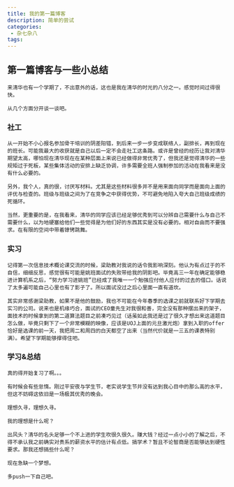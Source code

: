 ```yaml
---
title: 我的第一篇博客
description: 简单的尝试
categories:
 - 杂七杂八
tags:
---
```


## 第一篇博客与一些小总结

    来清华也有一个学期了，不出意外的话，这也是我在清华的时光的八分之一。感觉时间过得很快。

    从几个方面分开谈一谈吧。

### 社工

    从一开始不小心报名参加骨干培训的阴差阳错，到后来一步一步变成联络人，副排长，再到现在的班长。可能我最大的收获就是自己以后一定不会走社工这条路。或许是曾经的经历让我对清华期望太高，哪怕现在清华现在在某种层面上来说已经做得非常优秀了，但我还是觉得清华的一些规矩过于死板，某些集体活动的安排上缺乏协调，许多需要全班人强制参加的活动在我看来是没有什么必要的。

    另外，我个人，真的很，讨厌写材料。尤其是这些材料很多并不是用来面向同学而是面向上面的评优与检查的。班级与班级之间为了在竞争之中获得优势，不可避免地陷入夸大自己班级成绩的死循环。

    当然，更重要的是，在我看来，清华的同学应该已经足够优秀到可以分辨自己需要什么与自己不需要什么，以为地硬塞给他们一些觉得是为他们好的东西其实是没有必要的。相对自由而不要强求。在有限的空间中带着镣铐跳舞。

### 实习

    记得第一次信息技术概论课交流的时候，梁助教对我说的话令我影响深刻。他认为有点过于的不自信，细细反思，感觉很有可能是姚班面试的失败带给我的阴影吧。毕竟高三一年在确定能够稳进计算机系之后，“努力学习进姚班”已经成了我唯一一个勉强应付他人应付的过去的借口。话说了太多遍可能自己心里也有了影子了。所以面试没过之后心里面一直有道坎。

    其实非常感谢梁助教，如果不是他的鼓励，我也不可能在今年春季的选课之前就联系好下学期去实习的公司。说来也是机缘巧合，面试的CEO童先生对我很和善，完全没有那种摆出来的架子，面技术的时候拿到的第二道算法题目之前凑巧见过（话虽如此我还是过了很久才想出来这道题目怎么做，毕竟只剩下了一个非常模糊的映像，应该是UOJ上面的元旦激光炮）拿到入职的offer恰好是选课的前一天，我把周二和周四的白天都空了出来（当然代价就是一三五的课表特别满）。希望下学期能够撑得住吧。

### 学习&总结

    真的得开始复习了啊。。。

    有时候会有些怠惰。刚过平安夜与学生节，老实说学生节并没有达到我心目中的那么高的水平，但这不妨碍这依旧是一场极其优秀的晚会。

    理想久寻，理想久寻。

    我的理想是什么呢？

    出风头？清华的名头足够一个不上进的学生吹很久很久。赚大钱？经过一点小小的了解之后，不得不承认我之前确实对贵系的薪资水平的估计有点低。搞学术？暂且不论智商是否能够达到硬性要求。那我还想搞些什么呢？

    现在急缺一个梦想。

    多push一下自己吧。
